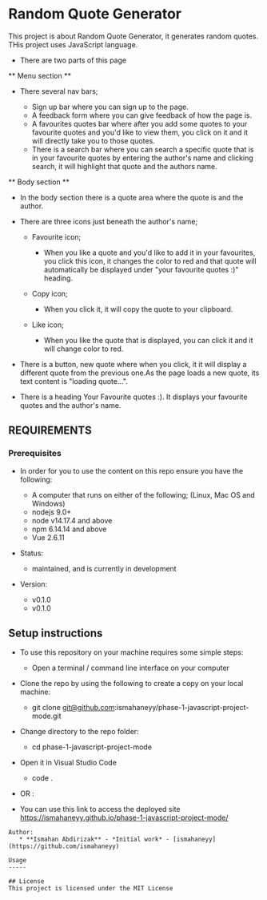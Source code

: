 # Random Quote Generator

This project is about Random Quote Generator, it generates random quotes. THis project uses JavaScript language. 

- There are two parts of this page

** Menu section ** 

 - There several nav bars;

     - Sign up bar where you can sign up to the page.
     - A feedback form where you can give feedback of how the page is. 
     - A favourites quotes bar where after you add some quotes to your favourite quotes and you'd like to view them, you click on it and it will directly take you to those quotes.
     - There is a search bar where you can search a specific quote that is in your favourite quotes by entering the author's name and clicking search, it will highlight that quote and the authors name. 

** Body section ** 

- In the body section there is a quote area where the quote is and the author. 

- There are three icons just beneath the author's name;

     - Favourite icon; 
          - When you like a quote and you'd like to add it in your favourites, you click this icon, it changes the color to red and that quote will automatically be displayed under "your favourite quotes :)" heading.

     - Copy icon;
          - When you click it, it will copy the quote to your clipboard.

     - Like icon;
          - When you like the quote that is displayed, you can click it and it will change color to red.  

- There is a button, new quote where when you click, it it will display a different quote from the previous one.As the page loads a new quote, its text content is "loading quote...".   

- There is a heading Your Favourite quotes :). It displays your favourite quotes and the author's name.

## REQUIREMENTS

### Prerequisites

- In order for you to use the content on this repo ensure you have the following:

    - A computer that runs on either of the following; (Linux, Mac OS and Windows)
    - nodejs 9.0+
    - node v14.17.4 and above
    - npm 6.14.14 and above
    - Vue 2.6.11

- Status:
    - maintained, and is currently in development

- Version:
    - v0.1.0
    - v0.1.0

## Setup instructions

- To use this repository on your machine requires some simple steps:

    - Open a terminal / command line interface on your computer

- Clone the repo by using the following to create a copy on your local machine:

    - git clone git@github.com:ismahaneyy/phase-1-javascript-project-mode.git

- Change directory to the repo folder:

    - cd phase-1-javascript-project-mode

- Open it in Visual Studio Code

    - code .

- OR : 
- You can use this link to access the deployed site  https://ismahaneyy.github.io/phase-1-javascript-project-mode/


```
Author:
   * **Ismahan Abdirizak** - *Initial work* - [ismahaneyy](https://github.com/ismahaneyy)

Usage
-----

## License
This project is licensed under the MIT License


